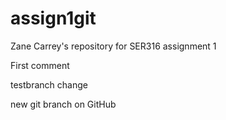 # assign1git
Zane Carrey's repository for SER316 assignment 1

First comment

testbranch change

new git branch on GitHub
